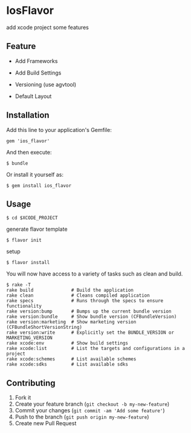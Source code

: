 # IosFlavor

add xcode project some features

## Feature

- Add Frameworks

- Add Build Settings

- Versioning (use agvtool)

- Default Layout 

## Installation

Add this line to your application's Gemfile:

    gem 'ios_flavor'

And then execute:

    $ bundle

Or install it yourself as:

    $ gem install ios_flavor

## Usage

    $ cd $XCODE_PROJECT

generate flavor template

    $ flavor init

setup

    $ flavor install

You will now have access to a variety of tasks such as clean and build.

    $ rake -T
    rake build              # Build the application
    rake clean              # Cleans compiled application
    rake specs              # Runs through the specs to ensure functionality
    rake version:bump       # Bumps up the current bundle version
    rake version:bundle     # Show bundle version (CFBundleVersion)
    rake version:marketing  # Show marketing version (CFBundleShortVersionString)
    rake version:write      # Explicitly set the BUNDLE_VERSION or MARKETING_VERSION
    rake xcode:env          # Show build settings
    rake xcode:list         # List the targets and configurations in a project
    rake xcode:schemes      # List available schemes
    rake xcode:sdks         # List available sdks

## Contributing

1. Fork it
2. Create your feature branch (`git checkout -b my-new-feature`)
3. Commit your changes (`git commit -am 'Add some feature'`)
4. Push to the branch (`git push origin my-new-feature`)
5. Create new Pull Request
